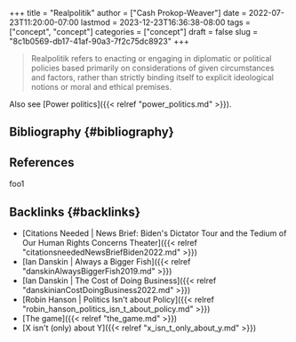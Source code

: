 +++
title = "Realpolitik"
author = ["Cash Prokop-Weaver"]
date = 2022-07-23T11:20:00-07:00
lastmod = 2023-12-23T16:36:38-08:00
tags = ["concept", "concept"]
categories = ["concept"]
draft = false
slug = "8c1b0569-db17-41af-90a3-7f2c75dc8923"
+++

> Realpolitik refers to enacting or engaging in diplomatic or political policies based primarily on considerations of given circumstances and factors, rather than strictly binding itself to explicit ideological notions or moral and ethical premises.

Also see [Power politics]({{< relref "power_politics.md" >}}).


## Bibliography {#bibliography}

## References

<style>.csl-entry{text-indent: -1.5em; margin-left: 1.5em;}</style><div class="csl-bib-body">
</div>

foo1


## Backlinks {#backlinks}

-   [Citations Needed | News Brief: Biden's Dictator Tour and the Tedium of Our Human Rights Concerns Theater]({{< relref "citationsneededNewsBriefBiden2022.md" >}})
-   [Ian Danskin | Always a Bigger Fish]({{< relref "danskinAlwaysBiggerFish2019.md" >}})
-   [Ian Danskin | The Cost of Doing Business]({{< relref "danskinianCostDoingBusiness2022.md" >}})
-   [Robin Hanson | Politics Isn't about Policy]({{< relref "robin_hanson_politics_isn_t_about_policy.md" >}})
-   [The game]({{< relref "the_game.md" >}})
-   [X isn't (only) about Y]({{< relref "x_isn_t_only_about_y.md" >}})
